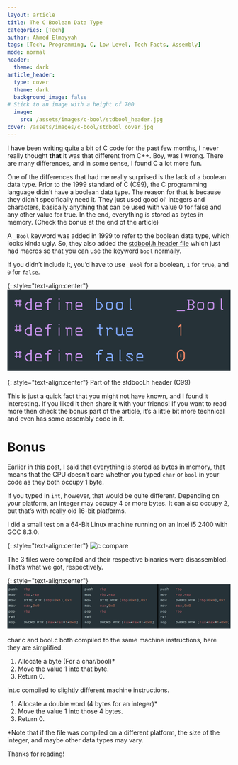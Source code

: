 ```yaml
---
layout: article
title: The C Boolean Data Type 
categories: [Tech]
author: Ahmed Elmayyah
tags: [Tech, Programming, C, Low Level, Tech Facts, Assembly]
mode: normal 
header:
  theme: dark
article_header:
  type: cover 
  theme: dark
  background_image: false
# Stick to an image with a height of 700
  image:
    src: /assets/images/c-bool/stdbool_header.jpg
cover: /assets/images/c-bool/stdbool_cover.jpg
---
```


I have been writing quite a bit of C code for the past few months, I never really thought **that** it was that different from C++. Boy, was I wrong. There are many differences, and in some sense, I found C a lot more fun.

<!--more-->

One of the differences that had me really surprised is the lack of a boolean data type. Prior to the 1999 standard of C (C99), the C programming language didn’t have a boolean data type. The reason for that is because they didn’t specifically need it. They just used good ol’ integers and characters, basically anything that can be used with value 0 for false and any other value for true. In the end, everything is stored as bytes in memory. (Check the bonus at the end of the article)

A `_Bool` keyword was added in 1999 to refer to the boolean data type, which looks kinda ugly. So, they also added the [stdbool.h header file](https://pubs.opengroup.org/onlinepubs/009604499/basedefs/stdbool.h.html) which just had macros so that you can use the keyword `bool` normally.

If you didn’t include it, you’d have to use `_Bool` for a boolean, `1` for `true`, and `0` for `false`.

{: style="text-align:center"}
![stdbool.h](/assets/images/c-bool/stdbool.png)

{: style="text-align:center"}
Part of the stdbool.h header (C99)

This is just a quick fact that you might not have known, and I found it interesting. If you liked it then share it with your friends! If you want to read more then check the bonus part of the article, it’s a little bit more technical and even has some assembly code in it.

# Bonus

Earlier in this post, I said that everything is stored as bytes in memory, that means that the CPU doesn’t care whether you typed `char` or `bool` in your code as they both occupy 1 byte.

If you typed in `int`, however, that would be quite different. Depending on your platform, an integer may occupy 4 or more bytes. It can also occupy 2, but that’s with really old 16-bit platforms.

I did a small test on a 64-Bit Linux machine running on an Intel i5 2400 with GCC 8.3.0.

{: style="text-align:center"}
![c compare](/assets/images/c-bool/c-comparison.png)

The 3 files were compiled and their respective binaries were disassembled. That’s what we got, respectively.

{: style="text-align:center"}
![asm compare](/assets/images/c-bool/asm-comparison.png)

char.c and bool.c both compiled to the same machine instructions, here they are simplified:

1. Allocate a byte (For a char/bool)*
2. Move the value 1 into that byte.
3. Return 0.

int.c compiled to slightly different machine instructions.

1. Allocate a double word (4 bytes for an integer)*
2. Move the value 1 into those 4 bytes.
3. Return 0.

*Note that if the file was compiled on a different platform, the size of the integer, and maybe other data types may vary.

Thanks for reading!
